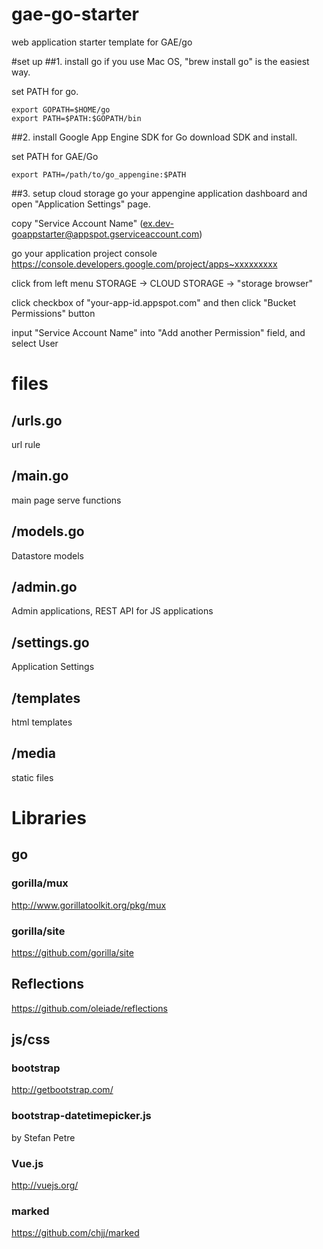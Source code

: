 gae-go-starter
==============

web application starter template for GAE/go

#set up
##1. install go
if you use Mac OS, "brew install go" is the easiest way.

set PATH for go.
```
export GOPATH=$HOME/go
export PATH=$PATH:$GOPATH/bin
```

##2. install Google App Engine SDK for Go
download SDK and install.

set PATH for GAE/Go
```
export PATH=/path/to/go_appengine:$PATH
```

##3. setup cloud storage
go your appengine application dashboard and open "Application Settings" page.

copy "Service Account Name" (ex.dev-goappstarter@appspot.gserviceaccount.com)

go your application project console  
https://console.developers.google.com/project/apps~xxxxxxxxx

click from left menu STORAGE -> CLOUD STORAGE -> "storage browser"

click checkbox of "your-app-id.appspot.com" and then click "Bucket Permissions" button

input "Service Account Name" into "Add another Permission" field, and select User

# files
## /urls.go
url rule

## /main.go
main page serve functions

## /models.go
Datastore models

## /admin.go
Admin applications, REST API for JS applications

## /settings.go
Application Settings

## /templates
html templates

## /media
static files

# Libraries
## go
### gorilla/mux
http://www.gorillatoolkit.org/pkg/mux

### gorilla/site
https://github.com/gorilla/site

## Reflections
https://github.com/oleiade/reflections

## js/css
### bootstrap
http://getbootstrap.com/

### bootstrap-datetimepicker.js
by Stefan Petre

### Vue.js
http://vuejs.org/

### marked
https://github.com/chjj/marked
